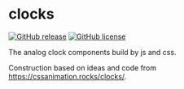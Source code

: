 # clocks
[![GitHub release][release-image]][release-url] [![GitHub license][license-image]][license-url]

The analog clock components build by js and css.

Construction based on ideas and code from https://cssanimation.rocks/clocks/.

[release-image]: https://img.shields.io/github/release/peiyucn/clocks.svg
[release-url]: https://github.com/peiyucn/clocks/releases/
[license-image]: https://img.shields.io/badge/license-MIT-blue.svg
[license-url]: https://raw.githubusercontent.com/peiyucn/clocks/master/LICENSE